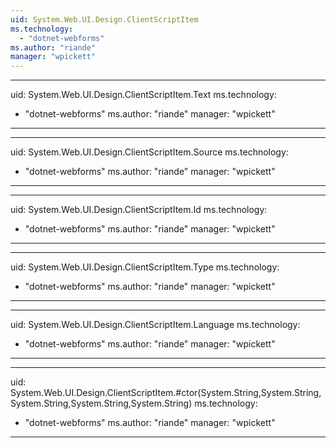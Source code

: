```yaml
---
uid: System.Web.UI.Design.ClientScriptItem
ms.technology: 
  - "dotnet-webforms"
ms.author: "riande"
manager: "wpickett"
---
```


---
uid: System.Web.UI.Design.ClientScriptItem.Text
ms.technology: 
  - "dotnet-webforms"
ms.author: "riande"
manager: "wpickett"
---

---
uid: System.Web.UI.Design.ClientScriptItem.Source
ms.technology: 
  - "dotnet-webforms"
ms.author: "riande"
manager: "wpickett"
---

---
uid: System.Web.UI.Design.ClientScriptItem.Id
ms.technology: 
  - "dotnet-webforms"
ms.author: "riande"
manager: "wpickett"
---

---
uid: System.Web.UI.Design.ClientScriptItem.Type
ms.technology: 
  - "dotnet-webforms"
ms.author: "riande"
manager: "wpickett"
---

---
uid: System.Web.UI.Design.ClientScriptItem.Language
ms.technology: 
  - "dotnet-webforms"
ms.author: "riande"
manager: "wpickett"
---

---
uid: System.Web.UI.Design.ClientScriptItem.#ctor(System.String,System.String,System.String,System.String,System.String)
ms.technology: 
  - "dotnet-webforms"
ms.author: "riande"
manager: "wpickett"
---
